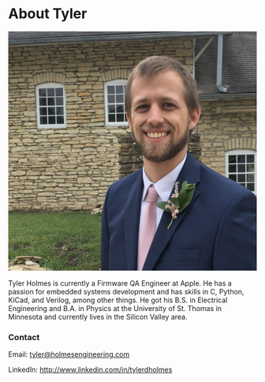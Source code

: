 
# About Tyler

![alt text][Tyler Picture]

Tyler Holmes is currently a Firmware QA Engineer at Apple. He has a passion for
embedded systems development and has skills in C, Python, KiCad, and Verilog, among
other things.
He got his B.S. in Electrical Engineering and B.A. in Physics at the
University of St. Thomas in Minnesota and currently lives in the Silicon Valley area.

### Contact

Email: <tyler@holmesengineering.com>

LinkedIn: <http://www.linkedin.com/in/tylerdholmes>

[Tyler Picture]: https://raw.githubusercontent.com/TDHolmes/tdholmes.github.io/master/_pictures/tyler_courtneywedding.png "Tyler does not have many pictures of himself..."

[linkedin link]: linkedin.com/in/tylerdholmes
